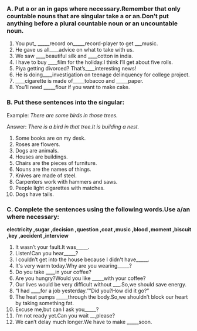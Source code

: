 ### A. Put a or an in gaps where necessary.Remember that only countable nouns that are singular take a or an.Don’t put anything before a plural countable noun or an uncountable noun.

1. You put_ _____record on_____record-player to get ___music.
2. He gave us all____advice on what to take with us.
3. We saw ____beautiful silk and ____cotton in india.
4. I have to buy ____film for the holiday.I think I’ll get about five rolls.
5. Piya getting divorced? That’s____interesting news!
6. He is doing____investigation on teenage delinquency for college project.
7. ____cigarette is made of_____tobacco and _____paper.
8. You’ll need _____flour if you want to make cake.

### B. Put these sentences into the singular: 

Example: *There are some birds in those trees.*

Answer: *There is a bird in that tree.It is building a nest.*

1. Some books are on my desk.
2. Roses are flowers.
3. Dogs are animals.
4. Houses are buildings.
5. Chairs are the pieces of furniture.
6. Nouns are the names of things.
7. Knives are made of steel.
8. Carpenters work with  hammers and saws.
9. People light cigarettes with matches.
10. Dogs have tails.

### C. Complete the sentences using the following words.Use a/an where necessary:

**electricity ,sugar ,decision ,question ,coat ,music ,blood ,moment ,biscuit ,key ,accident ,interview**

1. It wasn’t your fault.It was_____.
2. Listen!Can you hear_____?
3. I couldn’t get into the house because I didn't have_____.
4. It's very warm today.Why are you wearing_____?
5. Do you take ____in your coffee?
6. Are you hungry?Would you like _____with your coffee?
7. Our lives would be very difficult without ___.So,we should save energy.
8. “I had ____for a job yesterday.””Did you?How did it go?”
9. The heat pumps _____through the body.So,we shouldn’t block our heart by taking something fat.
10. Excuse me,but can I ask you_____?
11. I’m not ready yet.Can you wait __,please?
12. We can’t delay much longer.We have to make _____soon.